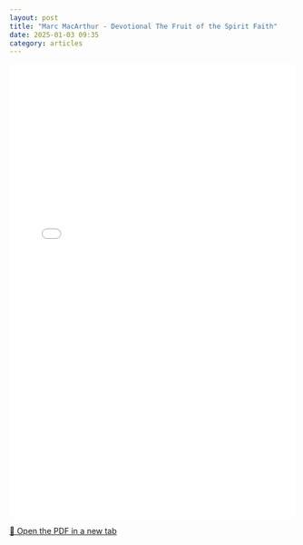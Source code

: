 ```yaml
---
layout: post
title: "Marc MacArthur - Devotional The Fruit of the Spirit Faith"
date: 2025-01-03 09:35
category: articles
---
```


<iframe 
    src="{{ '/assets/articles/Marc-MacArthur-Devotional-The-Fruit-of-the-Spirit-Faith.pdf' | relative_url }}" 
    width="100%" 
    height="800px" 
    style="border: none;">
</iframe>

<p>
    <a href="{{ '/assets/articles/Marc-MacArthur-Devotional-The-Fruit-of-the-Spirit-Faith.pdf' | relative_url }}" target="_blank">
        📄 Open the PDF in a new tab
    </a>
</p>
